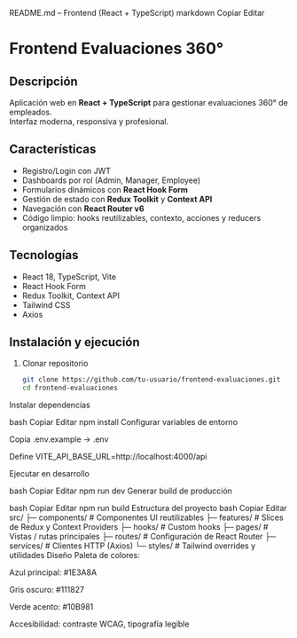 README.md – Frontend (React + TypeScript)
markdown
Copiar
Editar
# Frontend Evaluaciones 360°

## Descripción
Aplicación web en **React + TypeScript** para gestionar evaluaciones 360° de empleados.  
Interfaz moderna, responsiva y profesional.

## Características
- Registro/Login con JWT  
- Dashboards por rol (Admin, Manager, Employee)  
- Formularios dinámicos con **React Hook Form**  
- Gestión de estado con **Redux Toolkit** y **Context API**  
- Navegación con **React Router v6**  
- Código limpio: hooks reutilizables, contexto, acciones y reducers organizados  

## Tecnologías
- React 18, TypeScript, Vite  
- React Hook Form  
- Redux Toolkit, Context API  
- Tailwind CSS  
- Axios  

## Instalación y ejecución
1. Clonar repositorio  
   ```bash
   git clone https://github.com/tu-usuario/frontend-evaluaciones.git
   cd frontend-evaluaciones
Instalar dependencias

bash
Copiar
Editar
npm install
Configurar variables de entorno

Copia .env.example → .env

Define VITE_API_BASE_URL=http://localhost:4000/api

Ejecutar en desarrollo

bash
Copiar
Editar
npm run dev
Generar build de producción

bash
Copiar
Editar
npm run build
Estructura del proyecto
bash
Copiar
Editar
src/
├─ components/       # Componentes UI reutilizables
├─ features/         # Slices de Redux y Context Providers
├─ hooks/            # Custom hooks
├─ pages/            # Vistas / rutas principales
├─ routes/           # Configuración de React Router
├─ services/         # Clientes HTTP (Axios)
└─ styles/           # Tailwind overrides y utilidades
Diseño
Paleta de colores:

Azul principal: #1E3A8A

Gris oscuro: #111827

Verde acento: #10B981

Accesibilidad: contraste WCAG, tipografía legible
